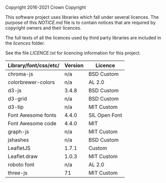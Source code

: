 Copyright 2016-2021 Crown Copyright

This software project uses libraries which fall under several licences. The purpose of this _NOTICE.md_ file is to contain notices that are required by copyright owners and their licences.

The full texts of all the licences used by third party libraries are included in the _licences_ folder.

See the file _LICENCE.txt_ for licencing information for this project.

| Library/font/css/etc/                     | Version          | Licence       |
|-------------------------------------------|------------------|---------------|
| chroma-js                                 | n/a              | BSD Custom    |
| colorbrewer-colors                        | n/a              | AL 2.0        |
| d3-js                                     | 3.4.8            | BSD Custom    |
| d3-grid                                   | n/a              | BSD Custom    |
| d3-tip                                    | n/a              | MIT Custom    |
| Font Awesome fonts                        | 4.4.0            | SIL Open Font |
| Font Awesome code                         | 4.4.0            | MIT           |
| graph-js                                  | n/a              | MIT Custom    |
| jshashes                                  | n/a              | BSD Custom    |
| LeafletJS                                 | 1.7.1            | Custom        |
| Leaflet.draw                              | 1.0.3            | MIT Custom    |
| roboto font                               | n/a              | AL 2.0        |
| three-js                                  | 71               | MIT Custom    |

